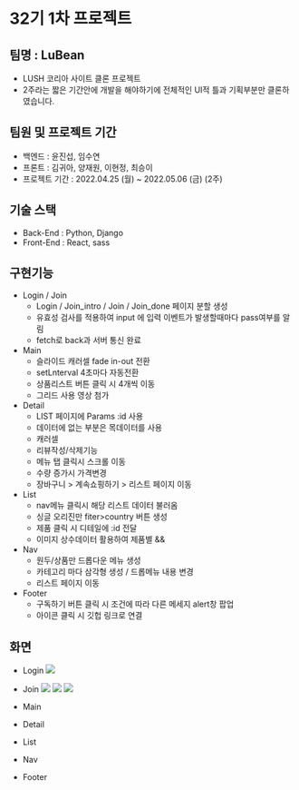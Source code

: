 # 32기 1차 프로젝트

## 팀명 : LuBean

- LUSH 코리아 사이트 클론 프로젝트
- 2주라는 짧은 기간안에 개발을 해야하기에 전체적인 UI적 틀과 기획부분만 클론하였습니다.

## 팀원 및 프로젝트 기간

- 백엔드 : 윤진섭, 임수연
- 프론트 : 김귀아, 양재원, 이현정, 최승이
- 프로젝트 기간 : 2022.04.25 (월) ~ 2022.05.06 (금) (2주)

## 기술 스택

- Back-End : Python, Django
- Front-End : React, sass

## 구현기능

- Login / Join
  - Login / Join_intro / Join / Join_done 페이지 분할 생성
  - 유효성 검사를 적용하여 input 에 입력 이벤트가 발생할때마다 pass여부를 알림
  - fetch로 back과 서버 통신 완료
- Main
  - 슬라이드 캐러셀 fade in-out 전환
  - setLnterval 4초마다 자동전환
  - 상품리스트 버튼 클릭 시 4개씩 이동
  - 그리드 사용 영상 첨가
- Detail
  - LIST 페이지에 Params :id 사용
  - 데이터에 없는 부분은 목데이터를 사용
  - 캐러셀
  - 리뷰작성/삭제기능
  - 메뉴 탭 클릭시 스크롤 이동
  - 수량 증가시 가격변경
  - 장바구니 > 계속쇼핑하기 > 리스트 페이지 이동
- List
  - nav메뉴 클릭시 해당 리스트 데이터 불러옴
  - 싱글 오리진만 fiter>country 버튼 생성
  - 제품 클릭 시 디테일에 :id 전달
  - 이미지 상수데이터 활용하여 제품별 &&
- Nav
  - 원두/상품만 드롭다운 메뉴 생성
  - 카테고리 마다 삼각형 생성 / 드롭메뉴 내용 변경
  - 리스트 페이지 이동
- Footer
  - 구독하기 버튼 클릭 시 조건에 따라 다른 메세지 alert창 팝업
  - 아이콘 클릭 시 깃헙 링크로 연결

## 화면

- Login
  ![](https://velog.velcdn.com/images/hnmpot/post/271680a9-7509-464b-a8db-692c8617cec5/image.png)

- Join
  ![](https://velog.velcdn.com/images/hnmpot/post/796a41d0-681f-4260-8686-342c6e076de5/image.png)
  ![](https://velog.velcdn.com/images/hnmpot/post/44dc21a1-00d7-419a-b1b8-6da4cb7b7a0f/image.png)
  ![](https://velog.velcdn.com/images/hnmpot/post/4d65406e-4a99-4e71-a773-abdd710e9824/image.png)

- Main
- Detail
- List

- Nav
- Footer
